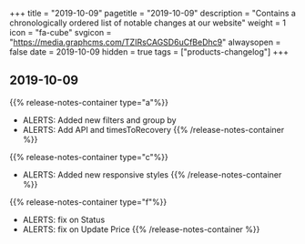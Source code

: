 +++
title = "2019-10-09"
pagetitle = "2019-10-09"
description = "Contains a chronologically ordered list of notable changes at our website"
weight = 1
icon = "fa-cube"
svgicon = "https://media.graphcms.com/TZIRsCAGSD6uCfBeDhc9"
alwaysopen = false
date = 2019-10-09
hidden = true
tags = ["products-changelog"]
+++

## 2019-10-09

{{% release-notes-container type="a"%}}
- ALERTS: Added new filters and group by
- ALERTS: Add API and timesToRecovery
{{% /release-notes-container %}}

{{% release-notes-container type="c"%}}
- ALERTS: Added new responsive styles
{{% /release-notes-container %}}

{{% release-notes-container type="f"%}}
- ALERTS: fix on Status
- ALERTS: fix on Update Price
{{% /release-notes-container %}}
